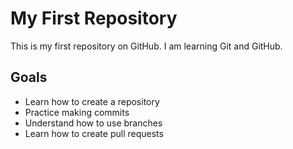 # My First Repository
This is my first repository on GitHub. I am learning Git and GitHub.
## Goals
- Learn how to create a repository
- Practice making commits
- Understand how to use branches
- Learn how to create pull requests
